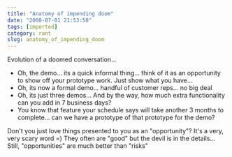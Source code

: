 ```yaml
---
title: "Anatomy of impending doom"
date: "2008-07-01 21:53:58"
tags: [imported]
category: rant
slug: anatomy_of_impending_doom
---
```

	
Evolution of a doomed conversation...

<ul>
	<li>Oh, the demo... its a quick informal thing... think of it as an opportunity to show off your prototype work.  Just show what you have...</li>
	<li>Oh, its now a formal demo... handful of customer reps... no big deal</li>
	<li>Oh, its just three demos...  And by the way, how much extra functionality can you add in 7 business days?</li>
	<li>You know that feature your schedule says will take another 3 months to complete... can we have a prototype of that prototype for the demo?</li>
</ul>

Don't you just love things presented to you as an "opportunity"?  It's a very, very scary word =)  They often are "good" but the devil is in the details...  Still, "opportunities" are much better than "risks"
